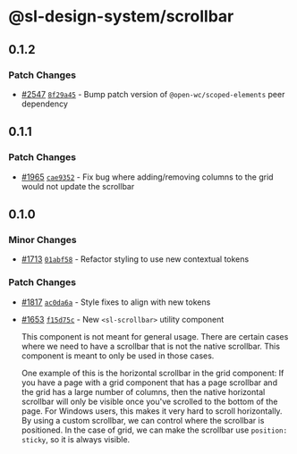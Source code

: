 # @sl-design-system/scrollbar

## 0.1.2

### Patch Changes

- [#2547](https://github.com/sl-design-system/components/pull/2547) [`8f29a45`](https://github.com/sl-design-system/components/commit/8f29a4527d8fbe2bace08e32e31ba93aee0baf68) - Bump patch version of `@open-wc/scoped-elements` peer dependency

## 0.1.1

### Patch Changes

- [#1965](https://github.com/sl-design-system/components/pull/1965) [`cae9352`](https://github.com/sl-design-system/components/commit/cae9352f9d9fef34ef29fec1a475d0e4225d69e3) - Fix bug where adding/removing columns to the grid would not update the scrollbar

## 0.1.0

### Minor Changes

- [#1713](https://github.com/sl-design-system/components/pull/1713) [`01abf58`](https://github.com/sl-design-system/components/commit/01abf5833d364a76dbdf4e0df0587d0fbec3848e) - Refactor styling to use new contextual tokens

### Patch Changes

- [#1817](https://github.com/sl-design-system/components/pull/1817) [`ac0da6a`](https://github.com/sl-design-system/components/commit/ac0da6a50899a937176a1c53a4fc59eb65aa0df7) - Style fixes to align with new tokens

- [#1653](https://github.com/sl-design-system/components/pull/1653) [`f15d75c`](https://github.com/sl-design-system/components/commit/f15d75c6c3765b797f0bed57c5d1f2855cab4f7e) - New `<sl-scrollbar>` utility component

  This component is not meant for general usage. There are certain cases where
  we need to have a scrollbar that is not the native scrollbar. This
  component is meant to only be used in those cases.

  One example of this is the horizontal scrollbar in the grid component: If you have a
  page with a grid component that has a page scrollbar and the grid has a large number of
  columns, then the native horizontal scrollbar will only be visible once you've scrolled
  to the bottom of the page. For Windows users, this makes it very hard to scroll horizontally.
  By using a custom scrollbar, we can control where the scrollbar is positioned. In the case of
  grid, we can make the scrollbar use `position: sticky`, so it is always visible.
